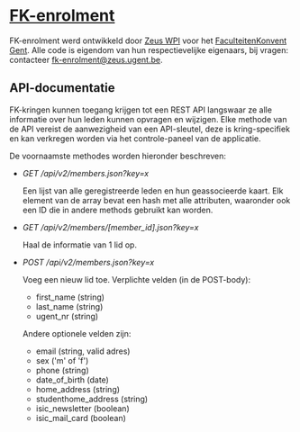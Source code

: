 # [FK-enrolment](http://registratie.fkgent.be)

FK-enrolment werd ontwikkeld door [Zeus WPI](http://zeus.ugent.be) voor het [FaculteitenKonvent Gent](http://fkgent.be).
Alle code is eigendom van hun respectievelijke eigenaars, bij vragen: contacteer fk-enrolment@zeus.ugent.be.

## API-documentatie

FK-kringen kunnen toegang krijgen tot een REST API langswaar ze alle informatie over hun leden kunnen
opvragen en wijzigen. Elke methode van de API vereist de aanwezigheid van een API-sleutel, deze is kring-specifiek en kan verkregen worden via het controle-paneel van de applicatie.

De voornaamste methodes worden hieronder beschreven:

*   *GET /api/v2/members.json?key=x*

    Een lijst van alle geregistreerde leden en hun geassocieerde kaart. Elk element
    van de array bevat een hash met alle attributen, waaronder ook een ID die in andere
    methods gebruikt kan worden.

*   *GET /api/v2/members/[member_id].json?key=x*

    Haal de informatie van 1 lid op.

*   *POST /api/v2/members.json?key=x*

    Voeg een nieuw lid toe. Verplichte velden (in de POST-body):

    * first_name (string)
    * last_name (string)
    * ugent_nr (string)

    Andere optionele velden zijn:

    * email (string, valid adres)
    * sex ('m' of 'f')
    * phone (string)
    * date_of_birth (date)
    * home_address (string)
    * studenthome_address (string)
    * isic_newsletter (boolean)
    * isic_mail_card (boolean)

